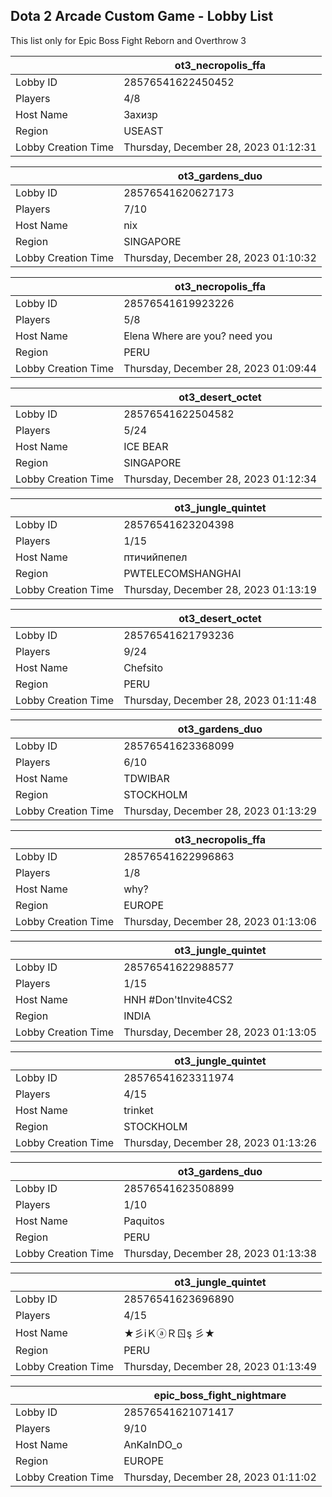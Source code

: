 ## Dota 2 Arcade Custom Game - Lobby List

This list only for Epic Boss Fight Reborn and Overthrow 3

|  | ot3_necropolis_ffa |
| ------ | ------ |
| Lobby ID | 28576541622450452 |
| Players | 4/8 |
| Host Name | Захизр |
| Region | USEAST |
| Lobby Creation Time | Thursday, December 28, 2023 01:12:31 |


|  | ot3_gardens_duo |
| ------ | ------ |
| Lobby ID | 28576541620627173 |
| Players | 7/10 |
| Host Name | nix |
| Region | SINGAPORE |
| Lobby Creation Time | Thursday, December 28, 2023 01:10:32 |


|  | ot3_necropolis_ffa |
| ------ | ------ |
| Lobby ID | 28576541619923226 |
| Players | 5/8 |
| Host Name | Elena Where are you? need you |
| Region | PERU |
| Lobby Creation Time | Thursday, December 28, 2023 01:09:44 |


|  | ot3_desert_octet |
| ------ | ------ |
| Lobby ID | 28576541622504582 |
| Players | 5/24 |
| Host Name | ICE BEAR |
| Region | SINGAPORE |
| Lobby Creation Time | Thursday, December 28, 2023 01:12:34 |


|  | ot3_jungle_quintet |
| ------ | ------ |
| Lobby ID | 28576541623204398 |
| Players | 1/15 |
| Host Name | птичийпепел |
| Region | PWTELECOMSHANGHAI |
| Lobby Creation Time | Thursday, December 28, 2023 01:13:19 |


|  | ot3_desert_octet |
| ------ | ------ |
| Lobby ID | 28576541621793236 |
| Players | 9/24 |
| Host Name | Chefsito |
| Region | PERU |
| Lobby Creation Time | Thursday, December 28, 2023 01:11:48 |


|  | ot3_gardens_duo |
| ------ | ------ |
| Lobby ID | 28576541623368099 |
| Players | 6/10 |
| Host Name | TDWIBAR |
| Region | STOCKHOLM |
| Lobby Creation Time | Thursday, December 28, 2023 01:13:29 |


|  | ot3_necropolis_ffa |
| ------ | ------ |
| Lobby ID | 28576541622996863 |
| Players | 1/8 |
| Host Name | why? |
| Region | EUROPE |
| Lobby Creation Time | Thursday, December 28, 2023 01:13:06 |


|  | ot3_jungle_quintet |
| ------ | ------ |
| Lobby ID | 28576541622988577 |
| Players | 1/15 |
| Host Name | HNH #Don'tInvite4CS2 |
| Region | INDIA |
| Lobby Creation Time | Thursday, December 28, 2023 01:13:05 |


|  | ot3_jungle_quintet |
| ------ | ------ |
| Lobby ID | 28576541623311974 |
| Players | 4/15 |
| Host Name | trinket |
| Region | STOCKHOLM |
| Lobby Creation Time | Thursday, December 28, 2023 01:13:26 |


|  | ot3_gardens_duo |
| ------ | ------ |
| Lobby ID | 28576541623508899 |
| Players | 1/10 |
| Host Name | Paquitos |
| Region | PERU |
| Lobby Creation Time | Thursday, December 28, 2023 01:13:38 |


|  | ot3_jungle_quintet |
| ------ | ------ |
| Lobby ID | 28576541623696890 |
| Players | 4/15 |
| Host Name | ★彡iＫⓐＲㄖş 彡★ |
| Region | PERU |
| Lobby Creation Time | Thursday, December 28, 2023 01:13:49 |


|  | epic_boss_fight_nightmare |
| ------ | ------ |
| Lobby ID | 28576541621071417 |
| Players | 9/10 |
| Host Name | AnKaInDO_o |
| Region | EUROPE |
| Lobby Creation Time | Thursday, December 28, 2023 01:11:02 |


